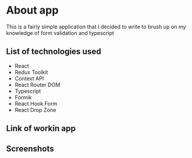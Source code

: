 # About app
This is a fairly simple application that I decided to write to brush up on my knowledge of form validation and typescript

## List of technologies used
* React
* Redux Toolkit
* Context API
* React Router DOM
* Typescript
* Formik
* React Hook Form
* React Drop Zone

## Link of workin app

## Screenshots
